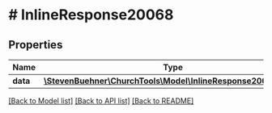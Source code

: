 # # InlineResponse20068

## Properties

Name | Type | Description | Notes
------------ | ------------- | ------------- | -------------
**data** | [**\StevenBuehner\ChurchTools\Model\InlineResponse20067Data[]**](InlineResponse20067Data.md) |  | [optional]

[[Back to Model list]](../../README.md#models) [[Back to API list]](../../README.md#endpoints) [[Back to README]](../../README.md)
